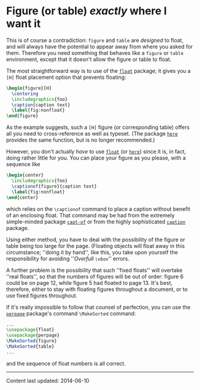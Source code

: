 # Figure (or table) _exactly_ where I want it

This is of course a contradiction: `figure` and
`table` are _designed_ to float, and will always have
the potential to appear away from where you asked for them.  Therefore
you need something that behaves like a `figure` or
`table` environment, except that it doesn't allow the
figure or table to float.

The most straightforward way is to use of the [`float`](https://ctan.org/pkg/float) package;
it gives you a `[H]` float placement option that prevents
floating:
```latex
\begin{figure}[H]
  \centering
  \includegraphics{foo}
  \caption{caption text}
  \label{fig:nonfloat}
\end{figure}
```
As the example suggests, such a `[H]` figure (or
corresponding table) offers all you need to cross-reference as well
as typeset.  (The package [`here`](https://ctan.org/pkg/here) provides the same function,
but is no longer recommended.)

However, you don't actually _have_ to use [`float`](https://ctan.org/pkg/float) (or
[`here`](https://ctan.org/pkg/here)) since it is, in fact, doing rather little for you.
You can place your figure as you please, with a sequence like
```latex
\begin{center}
  \includegraphics{foo}
  \captionof{figure}{caption text}
  \label{fig:nonfloat}
\end{center}
```
which relies on the `\captionof` command to place a caption without
benefit of an enclosing float.  That command may be had from the extremely
simple-minded package [`capt-of`](https://ctan.org/pkg/capt-of) or from the highly
sophisticated [`caption`](https://ctan.org/pkg/caption) package.

Using either method, you have to deal with the possibility of the
figure or table being too large for the page.  (Floating objects will
float away in this circumstance; ''doing it by hand'', like this, you
take upon yourself the responsibility for avoiding 
''_Overfull `\vbox`_'' errors.

A further problem is the possibility that such ''fixed floats'' will
overtake ''real floats'', so that the numbers of figures will be out
of order: figure 6 could be on page 12, while figure 5 had floated to
page 13.  It's best, therefore, either to stay with floating figures
throughout a document, or to use fixed figures throughout.

If it's really impossible to follow that counsel of perfection, you
can use the [`perpage`](https://ctan.org/pkg/perpage) package's command `\MakeSorted`
command:
```latex
...
\usepackage{float}
\usepackage{perpage}
\MakeSorted{figure}
\MakeSorted{table}
...
```
and the sequence of float numbers is all correct.


----

Content last updated: 2014-06-10
